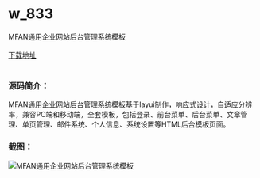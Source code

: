 # w_833
MFAN通用企业网站后台管理系统模板
<br/></br>
[下载地址](https://www.uuid2.com/833.html "下载地址")
<br/></br>
<h3>源码简介：</h3>
<p>MFAN通用企业网站后台管理系统模板基于layui制作，响应式设计，自适应分辨率，兼容PC端和移动端，全套模板，包括登录、前台菜单、后台菜单、文章管理、单页管理、邮件系统、个人信息、系统设置等HTML后台模板页面。<p>
<h3>截图：</h3>
<img src="https://www.uuid2.com/wp-content/uploads/img/202105/0a17d8e502.jpg" alt="MFAN通用企业网站后台管理系统模板">
